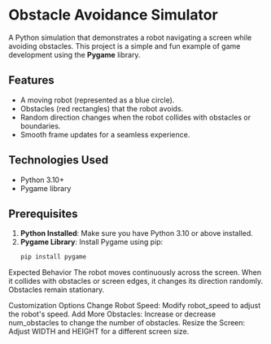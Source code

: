 # Obstacle Avoidance Simulator

A Python simulation that demonstrates a robot navigating a screen while avoiding obstacles. This project is a simple and fun example of game development using the **Pygame** library.

## Features
- A moving robot (represented as a blue circle).
- Obstacles (red rectangles) that the robot avoids.
- Random direction changes when the robot collides with obstacles or boundaries.
- Smooth frame updates for a seamless experience.

## Technologies Used
- Python 3.10+
- Pygame library

## Prerequisites
1. **Python Installed**: Make sure you have Python 3.10 or above installed.
2. **Pygame Library**: Install Pygame using pip:
   ```bash
   pip install pygame

Expected Behavior
The robot moves continuously across the screen.
When it collides with obstacles or screen edges, it changes its direction randomly.
Obstacles remain stationary.


Customization Options
Change Robot Speed: Modify robot_speed to adjust the robot's speed.
Add More Obstacles: Increase or decrease num_obstacles to change the number of obstacles.
Resize the Screen: Adjust WIDTH and HEIGHT for a different screen size.
